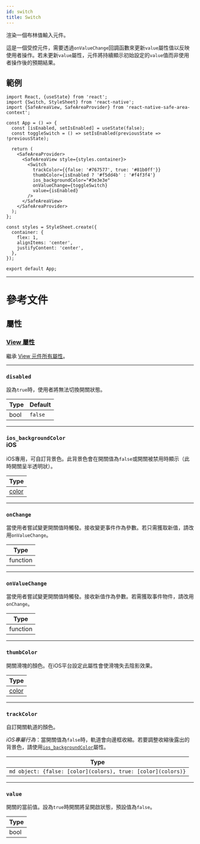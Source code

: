 ```yaml
---
id: switch
title: Switch
---
```


渲染一個布林值輸入元件。

這是一個受控元件，需要透過`onValueChange`回調函數來更新`value`屬性值以反映使用者操作。若未更新`value`屬性，元件將持續顯示初始設定的`value`值而非使用者操作後的預期結果。

## 範例

```SnackPlayer name=Switch&supportedPlatforms=android,ios
import React, {useState} from 'react';
import {Switch, StyleSheet} from 'react-native';
import {SafeAreaView, SafeAreaProvider} from 'react-native-safe-area-context';

const App = () => {
  const [isEnabled, setIsEnabled] = useState(false);
  const toggleSwitch = () => setIsEnabled(previousState => !previousState);

  return (
    <SafeAreaProvider>
      <SafeAreaView style={styles.container}>
        <Switch
          trackColor={{false: '#767577', true: '#81b0ff'}}
          thumbColor={isEnabled ? '#f5dd4b' : '#f4f3f4'}
          ios_backgroundColor="#3e3e3e"
          onValueChange={toggleSwitch}
          value={isEnabled}
        />
      </SafeAreaView>
    </SafeAreaProvider>
  );
};

const styles = StyleSheet.create({
  container: {
    flex: 1,
    alignItems: 'center',
    justifyContent: 'center',
  },
});

export default App;
```

---

# 參考文件

## 屬性

### [View 屬性](view.md#props)

繼承 [View 元件所有屬性](view.md#props)。

---

### `disabled`

設為`true`時，使用者將無法切換開關狀態。

| Type | Default |
| ---- | ------- |
| bool | `false` |

---

### `ios_backgroundColor` <div class="label ios">iOS</div>

iOS專用，可自訂背景色。此背景色會在開關值為`false`或開關被禁用時顯示（此時開關呈半透明狀）。

| Type               |
| ------------------ |
| [color](colors.md) |

---

### `onChange`

當使用者嘗試變更開關值時觸發。接收變更事件作為參數。若只需獲取新值，請改用`onValueChange`。

| Type     |
| -------- |
| function |

---

### `onValueChange`

當使用者嘗試變更開關值時觸發。接收新值作為參數。若需獲取事件物件，請改用`onChange`。

| Type     |
| -------- |
| function |

---

### `thumbColor`

開關滑塊的顏色。在iOS平台設定此屬性會使滑塊失去陰影效果。

| Type               |
| ------------------ |
| [color](colors.md) |

---

### `trackColor`

自訂開關軌道的顏色。

_iOS專屬行為_：當開關值為`false`時，軌道會向邊框收縮。若要調整收縮後露出的背景色，請使用[`ios_backgroundColor`](switch.md#ios_backgroundColor)屬性。

| Type                                                         |
| ------------------------------------------------------------ |
| `md object: {false: [color](colors), true: [color](colors)}` |

---

### `value`

開關的當前值。設為`true`時開關將呈開啟狀態，預設值為`false`。

| Type |
| ---- |
| bool |